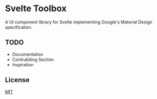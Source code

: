 # Svelte Toolbox
A UI component library for Svelte implementing Google's Material Design specification.

## TODO
- Documentation
- Contrubiting Section
- Inspiration

## License
[MIT](https://github.com/svelte-toolbox/svelte-toolbox/blob/master/LICENSE)